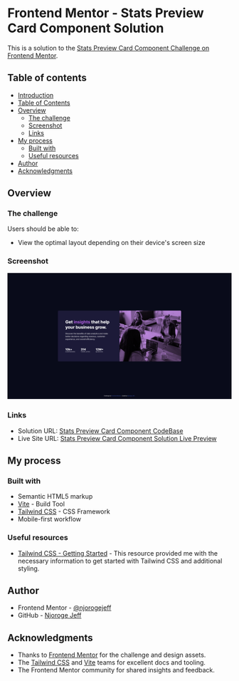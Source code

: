 # Frontend Mentor - Stats Preview Card Component Solution

This is a solution to the [Stats Preview Card Component Challenge on Frontend Mentor](https://www.frontendmentor.io/challenges/stats-preview-card-component-8JqbgoU62).

## Table of contents

- [Introduction](#frontend-mentor-stats-preview-card-component-solution)
- [Table of Contents](#table-of-contents)
- [Overview](#overview)
  - [The challenge](#the-challenge)
  - [Screenshot](#screenshot)
  - [Links](#links)
- [My process](#my-process)
  - [Built with](#built-with)
  - [Useful resources](#useful-resources)
- [Author](#author)
- [Acknowledgments](#acknowledgments)

## Overview

### The challenge

Users should be able to:

- View the optimal layout depending on their device's screen size

### Screenshot

[![Stats Preview Card Component - Desktop Preview](./images/screenshot/desktop-preview.png "Stats Preview Card Component - Desktop Preview")](https://stats-preview-fm.vercel.app/)

### Links

- Solution URL: [Stats Preview Card Component CodeBase](https://github.com/njorogejeff/fm-stats-preview-card-component)
- Live Site URL: [Stats Preview Card Component Solution Live Preview](https://stats-preview-fm.vercel.app/)

## My process

### Built with

- Semantic HTML5 markup
- [Vite](https://vite.dev/) - Build Tool
- [Tailwind CSS](https://tailwindcss.com/) - CSS Framework
- Mobile-first workflow

### Useful resources

- [Tailwind CSS - Getting Started](https://tailwindcss.com/docs/installation) - This resource provided me with the necessary information to get started with Tailwind CSS and additional styling.

## Author

- Frontend Mentor - [@njorogejeff](https://www.frontendmentor.io/profile/njorogejeff)
- GitHub - [Njoroge Jeff](https://github.com/njorogejeff/)

## Acknowledgments

- Thanks to [Frontend Mentor](https://www.frontendmentor.io/) for the challenge and design assets.
- The [Tailwind CSS](https://tailwindcss.com/) and [Vite](https://vite.dev/) teams for excellent docs and tooling.
- The Frontend Mentor community for shared insights and feedback.
